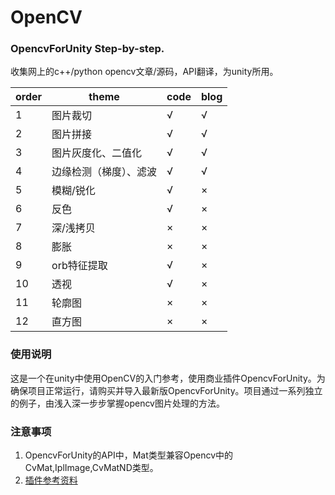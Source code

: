 # OpenCV
### OpencvForUnity Step-by-step.

收集网上的c++/python opencv文章/源码，API翻译，为unity所用。

|order|theme|code|blog|
|---|---|---|---|
|1|图片裁切|√|√|
|2|图片拼接|√|√|
|3|图片灰度化、二值化|√|√|
|4|边缘检测（梯度）、滤波|√|√|
|5|模糊/锐化|√|×|
|6|反色|√|×|
|7|深/浅拷贝|×|×|
|8|膨胀|×|×|
|9|orb特征提取|√|×|
|10|透视|√|×|
|11|轮廓图|×|×|
|12|直方图|×|×|

### 使用说明
这是一个在unity中使用OpenCV的入门参考，使用商业插件OpencvForUnity。为确保项目正常运行，请购买并导入最新版OpencvForUnity。项目通过一系列独立的例子，由浅入深一步步掌握opencv图片处理的方法。


### 注意事项
1. OpencvForUnity的API中，Mat类型兼容Opencv中的CvMat,IplImage,CvMatND类型。
2. [插件参考资料](https://forum.unity.com/threads/released-opencv-for-unity.277080/)